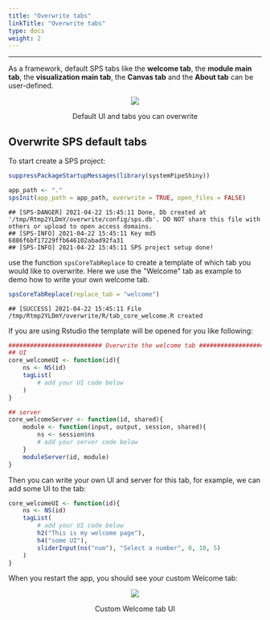 ```yaml
---
title: "Overwrite tabs"
linkTitle: "Overwrite tabs"
type: docs
weight: 2
---
```

*****
As a framework, default SPS tabs like the **welcome tab**, the **module main tab**,
the **visualization main tab**, the **Canvas tab** and the **About tab** can be user-defined.

<center>

![](../default_ui.png)

<caption>Default UI and tabs you can overwrite</caption>

</center>

## Overwrite SPS default tabs

To start create a SPS project:

```r
suppressPackageStartupMessages(library(systemPipeShiny))
```


```r
app_path <- "."
spsInit(app_path = app_path, overwrite = TRUE, open_files = FALSE)
```


```
## [SPS-DANGER] 2021-04-22 15:45:11 Done, Db created at '/tmp/Rtmp2YLDmY/overwrite/config/sps.db'. DO NOT share this file with others or upload to open access domains.
## [SPS-INFO] 2021-04-22 15:45:11 Key md5 6886f6bf17229ffb646102abad92fa31
## [SPS-INFO] 2021-04-22 15:45:11 SPS project setup done!
```

use the function `spsCoreTabReplace` to create a template of which tab you would 
like to overwrite. Here we use the "Welcome" tab as example to demo how to write 
your own welcome tab. 


```r
spsCoreTabReplace(replace_tab = "welcome")
```


```
## [SUCCESS] 2021-04-22 15:45:11 File /tmp/Rtmp2YLDmY/overwrite/R/tab_core_welcome.R created
```

If you are using Rstudio the template will be opened for you like following:


```r
########################## Overwrite the welcome tab ###########################
## UI
core_welcomeUI <- function(id){
    ns <- NS(id)
    tagList(
        # add your UI code below
    )
}

## server
core_welcomeServer <- function(id, shared){
    module <- function(input, output, session, shared){
        ns <- session$ns
        # add your server code below
    }
    moduleServer(id, module)
}
```

Then you can write your own UI and server for this tab, for example, we can add 
some UI to the tab:

```r
core_welcomeUI <- function(id){
    ns <- NS(id)
    tagList(
        # add your UI code below
        h2("This is my welcome page"),
        h4("some UI"),
        sliderInput(ns("num"), "Select a number", 0, 10, 5)
    )
}
```

When you restart the app, you should see your custom Welcome tab:

<center>

![](../overwrite_tab.png)

<caption>Custom Welcome tab UI</caption>

</center>
